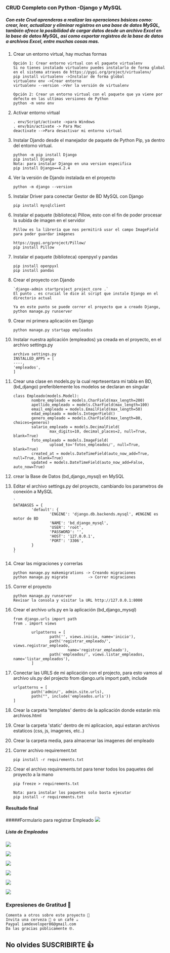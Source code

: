 ### CRUD Completo con Python -Django y MySQL

##### Con este Crud aprenderas a realizar las operaciones básicas como: crear, leer, actualizar y eliminar registros en una base de datos MySQL, también ofrece la posibilidad de cargar datos desde un archivo Excel en la base de datos MySQL, así como exportar registros de la base de datos a archivos Excel, entre muchas cosas mas.

1.  Crear un entorno virtual, hay muchas formas

        Opción 1: Crear entorno virtual con el paquete virtualenv
        Si no tienes instalado virtualenv puedes instalarlo de forma global en el sistema atraves de https://pypi.org/project/virtualenv/
        pip install virtualenv ->Instalar de forma global
        virtualenv env ->Crear entorno
        virtualenv --version ->Ver la versión de virtualenv

        Opción 2: Crear un entorno virtual con el paquete que ya viene por defecto en las ultimas versiones de Python
        python -m venv env

2.  Activar entorno virtual

        . env/Script/activate ->para Windows
        . env/bin/activate -> Para Mac
        deactivate -->Para desactivar mi entorno virtual

3.  Instalar Djando desde el manejador de paquete de Python Pip, ya dentro del entorno virtual.

        python -m pip install Django
        pip install Django
        Nota: para instalar Django en una version especifica
        pip install Django==4.2.4

4.  Ver la versión de Djando instalada en el proyecto

        python -m django --version

5.  Instalar Driver para conectar Gestor de BD MySQL con Django

        pip install mysqlclient

6.  Instalar el paquete (biblioteca) Pillow, esto con el fin de poder procesar la subida de imagen en el servidor

        Pillow es la librería que nos permitirá usar el campo ImageField para poder guardar imágenes

        https://pypi.org/project/Pillow/
        pip install Pillow

7.  Instalar el paquete (biblioteca) openpyxl y pandas

        pip install openpyxl
        pip install pandas

8.  Crear el proyecto con Djando

        `django-admin startproject project_core .`
        El punto . es crucial le dice al script que instale Django en el directorio actual

        Ya en este punto se puede correr el proyecto que a creado Django,
        python manage.py runserver

9.  Crear mi primera aplicación en Django

        python manage.py startapp empleados

10. Instalar nuestra aplicación (empleados) ya creada en el proyecto, en el archivo settings.py

        archivo settings.py
        INSTALLED_APPS = [
        ----,
        'empleados',
        ]

11. Crear una clase en models.py la cual reprtesentara mi tabla en BD,(bd_django) preferiblemente los modelos
    se declaran en singular

        class Empleado(models.Model):
                nombre_empleado = models.CharField(max_length=200)
                apellido_empleado = models.CharField(max_length=100)
                email_empleado = models.EmailField(max_length=50)
                edad_empleado = models.IntegerField()
                genero_empleado = models.CharField(max_length=80, choices=generos)
                salario_empleado = models.DecimalField(
                        max_digits=10, decimal_places=2, null=True, blank=True)
                foto_empleado = models.ImageField(
                        upload_to='fotos_empleados/', null=True, blank=True)
                created_at = models.DateTimeField(auto_now_add=True, null=True, blank=True)
                updated = models.DateTimeField(auto_now_add=False, auto_now=True)

12. crear la Base de Datos (bd_django_mysql) en MySQL

13. Editar el archivo settings.py del proyecto, cambiando los parametros de conexión a MySQL

        `
        DATABASES = {
                'default': {
                        'ENGINE': 'django.db.backends.mysql', #ENGINE es motor de BD
                        'NAME': 'bd_django_mysql',
                        'USER': 'root',
                        'PASSWORD': '',
                        'HOST': '127.0.0.1',
                        'PORT': '3306',
                }
        }
        `

14. Crear las migraciones y correrlas

        python manage.py makemigrations -> Creando migraciones
        python manage.py migrate         -> Correr migraciones

15. Correr el proyecto

        python manage.py runserver
        Revisar la consola y visitar la URL http://127.0.0.1:8000

16. Crear el archivo urls.py en la aplicación (bd_django_mysql)

        from django.urls import path
        from . import views

                urlpatterns = [
                        path('', views.inicio, name='inicio'),
                        path('registrar_empleado/', views.registrar_empleado,
                                name='registrar_empleado'),
                        path('empleados/', views.listar_empleados, name='listar_empleados'),
                ]

17. Conectar las URLS de mi aplicación con el projecto, para esto vamos al archivo uls.py del projecto
    from django.urls import path, include

        urlpatterns = [
                path('admin/', admin.site.urls),
                path("", include('empleados.urls'))
        ]

18. Crear la carpeta 'templates' dentro de la aplicación donde estarán mis archivos.html

19. Crear la carpeta 'static' dentro de mi aplicacion, aqui estaran archivos
    estaticos (css, js, imagenes, etc..)

20. Crear la carpeta media, para almacenar las imagenes del empleado

21. Correr archivo requirement.txt

        pip install -r requirements.txt

22. Crear el archivo requirements.txt para tener todos los paquetes del proyecto a la mano

        pip freeze > requirements.txt

        Nota: para instalar los paquetes solo basta ejecutar
        pip install -r requirements.txt

#### Resultado final

#####Formulario para registrar Empleado
![](https://raw.githubusercontent.com/urian121/imagenes-proyectos-github/master/registrar-empleado-con-django-crud-urian-viera.png)

##### Lista de Empleados

![](https://raw.githubusercontent.com/urian121/imagenes-proyectos-github/master/lista-de-empleados-crud-django-urian-viera.png)

![](https://raw.githubusercontent.com/urian121/imagenes-proyectos-github/master/lista-de-registros-crud-django-urian-viera.png)

![](https://raw.githubusercontent.com/urian121/imagenes-proyectos-github/master/crud-django-mysql-editar-empleado-urian-viera.png)

![](https://raw.githubusercontent.com/urian121/imagenes-proyectos-github/master/crud-django-mysql-detalles-del-empleado-urian.png)

![](https://raw.githubusercontent.com/urian121/imagenes-proyectos-github/master/crud-django-reporte-en-excel-urian-viera.png)

![](https://raw.githubusercontent.com/urian121/imagenes-proyectos-github/master/crud-django-mysql-cargar-masiva-de-registros-urian-viera.png)

### Expresiones de Gratitud 🎁

    Comenta a otros sobre este proyecto 📢
    Invita una cerveza 🍺 o un café ☕
    Paypal iamdeveloper86@gmail.com
    Da las gracias públicamente 🤓.

## No olvides SUSCRIBIRTE 👍
